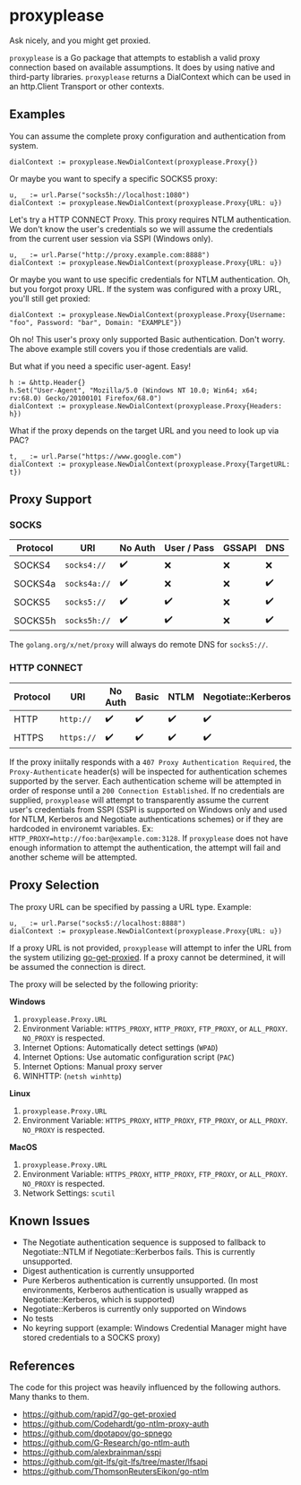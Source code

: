 # proxyplease

Ask nicely, and you might get proxied.

`proxyplease` is a Go package that attempts to establish a valid proxy connection based on available assumptions. It does  by using native and third-party libraries. `proxyplease` returns a DialContext which can be used in an http.Client Transport or other contexts. 

## Examples

You can assume the complete proxy configuration and authentication from system.

```golang
dialContext := proxyplease.NewDialContext(proxyplease.Proxy{})
```

Or maybe you want to specify a specific SOCKS5 proxy:

```golang
u, _ := url.Parse("socks5h://localhost:1080")
dialContext := proxyplease.NewDialContext(proxyplease.Proxy{URL: u})
```

Let's try a HTTP CONNECT Proxy. This proxy requires NTLM authentication. We don't know the user's credentials so we will assume the credentials from the current user session via SSPI (Windows only). 

```golang
u, _ := url.Parse("http://proxy.example.com:8888")
dialContext := proxyplease.NewDialContext(proxyplease.Proxy{URL: u})
```

Or maybe you want to use specific credentials for NTLM authentication. Oh, but you forgot proxy URL. If the system was configured with a proxy URL, you'll still get proxied:

```golang
dialContext := proxyplease.NewDialContext(proxyplease.Proxy{Username: "foo", Password: "bar", Domain: "EXAMPLE"})
```

Oh no! This user's proxy only supported Basic authentication. Don't worry. The above example still covers you if those credentials are valid. 

But what if you need a specific user-agent. Easy!

```golang
h := &http.Header{}
h.Set("User-Agent", "Mozilla/5.0 (Windows NT 10.0; Win64; x64; rv:68.0) Gecko/20100101 Firefox/68.0")
dialContext := proxyplease.NewDialContext(proxyplease.Proxy{Headers: h})
```

What if the proxy depends on the target URL and you need to look up via PAC?

```golang
t, _ := url.Parse("https://www.google.com")
dialContext := proxyplease.NewDialContext(proxyplease.Proxy{TargetURL: t})
```

## Proxy Support

### SOCKS

| Protocol | URI          | No Auth | User / Pass | GSSAPI | DNS |
| -------- | ------------ | ------- | ----------- | ------ | --- |
| SOCKS4   | `socks4://`  | ✔️     | ❌          | ❌    | ❌ |
| SOCKS4a  | `socks4a://` | ✔️     | ❌          | ❌    | ✔️ |
| SOCKS5   | `socks5://`  | ✔️     | ✔️          | ❌    | ✔️ |
| SOCKS5h  | `socks5h://` | ✔️     | ✔️          | ❌    | ✔️ |

The `golang.org/x/net/proxy` will always do remote DNS for `socks5://`.

### HTTP CONNECT

| Protocol | URI        | No Auth | Basic | NTLM | Negotiate::Kerberos | Negotiate::NTLM | Kerberos | Digest |
| -------- | ---------  | ------- | ----- | ---- | ------------------- | --------------- | -------- | ------ |
| HTTP     | `http://`  | ✔️     | ✔️   | ✔️  | ✔️                 | ❌             | ❌      | ❌    |
| HTTPS    | `https://` | ✔️     | ✔️   | ✔️  | ✔️                 | ❌             | ❌      | ❌    |

If the proxy iniitally responds with a `407 Proxy Authentication Required`, the `Proxy-Authenticate` header(s) will be inspected for authentication schemes supported by the server. Each authentication scheme will be attempted in order of response until a `200 Connection Established`. If no credentials are supplied, `proxyplease` will attempt to transparently assume the current user's credentials from SSPI (SSPI is supported on Windows only and used for NTLM, Kerberos and Negotiate authentications schemes) or if they are hardcoded in environemt variables. Ex: `HTTP_PROXY=http://foo:bar@example.com:3128`. If `proxyplease` does not have enough information to attempt the authentication, the attempt will fail and another scheme will be attempted.

## Proxy Selection

The proxy URL can be specified by passing a URL type. Example:

```golang
u, _ := url.Parse("socks5://localhost:8888")
dialContext := proxyplease.NewDialContext(proxyplease.Proxy{URL: u})
```

If a proxy URL is not provided, `proxyplease` will attempt to infer the URL from the system utilizing [go-get-proxied](https://github.com/rapid7/go-get-proxied). If a proxy cannot be determined, it will be assumed the connection is direct.

The proxy will be selected by the following priority:

**Windows**
   1. `proxyplease.Proxy.URL`
   1. Environment Variable: `HTTPS_PROXY`, `HTTP_PROXY`, `FTP_PROXY`, or `ALL_PROXY`. `NO_PROXY` is respected.
   1. Internet Options: Automatically detect settings (`WPAD`)
   1. Internet Options: Use automatic configuration script (`PAC`)
   1. Internet Options: Manual proxy server
   1. WINHTTP: (`netsh winhttp`)

**Linux**
   1. `proxyplease.Proxy.URL`
   1.  Environment Variable: `HTTPS_PROXY`, `HTTP_PROXY`, `FTP_PROXY`, or `ALL_PROXY`. `NO_PROXY` is respected.

**MacOS**
   1. `proxyplease.Proxy.URL`
   1. Environment Variable: `HTTPS_PROXY`, `HTTP_PROXY`, `FTP_PROXY`, or `ALL_PROXY`. `NO_PROXY` is respected.
   1. Network Settings: `scutil`

## Known Issues

- The Negotiate authentication sequence is supposed to fallback to Negotiate::NTLM if Negotiate::Kerberbos fails. This is currently unsupported.
- Digest authentication is currently unsupported
- Pure Kerberos authentication is currently unsupported. (In most environments, Kerberos authentication is usually wrapped as Negotiate::Kerberos, which is supported)
- Negotiate::Kerberos is currently only supported on Windows
- No tests
- No keyring support (example: Windows Credential Manager might have stored credentials to a SOCKS proxy)

## References

The code for this project was heavily influenced by the following authors. Many thanks to them.

- https://github.com/rapid7/go-get-proxied
- https://github.com/Codehardt/go-ntlm-proxy-auth
- https://github.com/dpotapov/go-spnego
- https://github.com/G-Research/go-ntlm-auth
- https://github.com/alexbrainman/sspi
- https://github.com/git-lfs/git-lfs/tree/master/lfsapi
- https://github.com/ThomsonReutersEikon/go-ntlm
